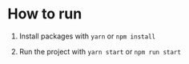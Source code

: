 # How to run

1. Install packages with ```yarn``` or ```npm install```

2. Run the project with ```yarn start``` or ```npm run start```